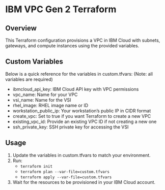 # IBM VPC Gen 2 Terraform

## Overview
This Terraform configuration provisions a VPC in IBM Cloud with subnets, gateways, and compute instances
using the provided variables.

## Custom Variables
Below is a quick reference for the variables in custom.tfvars: (Note: all variables are required)

- ibmcloud_api_key: IBM Cloud API key with VPC permissions
- vpc_name: Name for your VPC
- vsi_name: Name for the VSI
- rhel_image: RHEL image name or ID
- workstation_public_ip: Your workstation’s public IP in CIDR format
- create_vpc: Set to true if you want Terraform to create a new VPC
- existing_vpc_id: Provide an existing VPC ID if not creating a new one
- ssh_private_key: SSH private key for accessing the VSI

## Usage
1. Update the variables in custom.tfvars to match your environment.
2. Run:
   - `terraform init`
   - `terraform plan --var-file=custom.tfvars`
   - `terraform apply --var-file=custom.tfvars`
3. Wait for the resources to be provisioned in your IBM Cloud account.